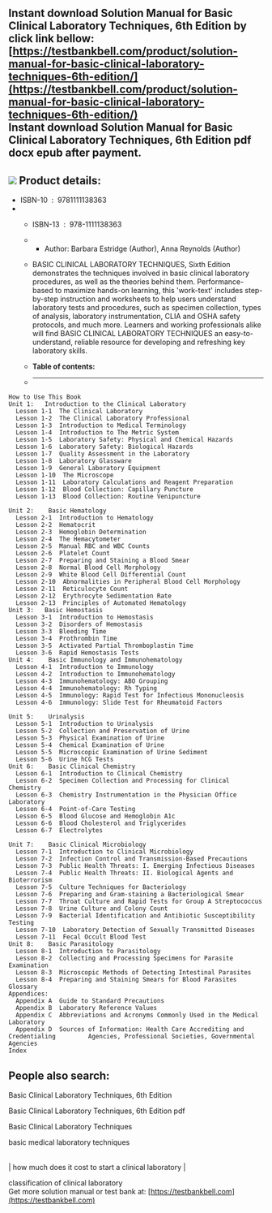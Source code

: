 Instant download **Solution Manual for Basic Clinical Laboratory Techniques, 6th Edition** by click link bellow:  
[https://testbankbell.com/product/solution-manual-for-basic-clinical-laboratory-techniques-6th-edition/](https://testbankbell.com/product/solution-manual-for-basic-clinical-laboratory-techniques-6th-edition/)  
**Instant download Solution Manual for Basic Clinical Laboratory Techniques, 6th Edition pdf docx epub after payment.**
-----------------------------------------------------------------------------------------------------------------------


![](https://testbankbell.com/wp-content/uploads/2023/05/Solution-Manual-for-Basic-Clinical-Laboratory-Techniques-6th-Edition-228x228-1.jpg)
**Product details:**
--------------------


* ISBN-10 ‏ : ‎ 9781111138363
* * ISBN-13 ‏ : ‎ 978-1111138363
  * * Author: Barbara Estridge (Author), Anna Reynolds (Author)
   
  * BASIC CLINICAL LABORATORY TECHNIQUES, Sixth Edition demonstrates the techniques involved in basic clinical laboratory procedures, as well as the theories behind them. Performance-based to maximize hands-on learning, this 'work-text' includes step-by-step instruction and worksheets to help users understand laboratory tests and procedures, such as specimen collection, types of analysis, laboratory instrumentation, CLIA and OSHA safety protocols, and much more. Learners and working professionals alike will find BASIC CLINICAL LABORATORY TECHNIQUES an easy-to-understand, reliable resource for developing and refreshing key laboratory skills.
  * **Table of contents:**
  * ----------------------
 
```
How to Use This Book
Unit 1:   Introduction to the Clinical Laboratory
  Lesson 1-1  The Clinical Laboratory
  Lesson 1-2  The Clinical Laboratory Professional
  Lesson 1-3  Introduction to Medical Terminology
  Lesson 1-4  Introduction to The Metric System
  Lesson 1-5  Laboratory Safety: Physical and Chemical Hazards
  Lesson 1-6  Laboratory Safety: Biological Hazards
  Lesson 1-7  Quality Assessment in the Laboratory
  Lesson 1-8  Laboratory Glassware
  Lesson 1-9  General Laboratory Equipment
  Lesson 1-10  The Microscope
  Lesson 1-11  Laboratory Calculations and Reagent Preparation
  Lesson 1-12  Blood Collection: Capillary Puncture
  Lesson 1-13  Blood Collection: Routine Venipuncture

Unit 2:    Basic Hematology
  Lesson 2-1  Introduction to Hematology
  Lesson 2-2  Hematocrit
  Lesson 2-3  Hemoglobin Determination
  Lesson 2-4  The Hemacytometer
  Lesson 2-5  Manual RBC and WBC Counts
  Lesson 2-6  Platelet Count
  Lesson 2-7  Preparing and Staining a Blood Smear
  Lesson 2-8  Normal Blood Cell Morphology
  Lesson 2-9  White Blood Cell Differential Count
  Lesson 2-10  Abnormalities in Peripheral Blood Cell Morphology
  Lesson 2-11  Reticulocyte Count
  Lesson 2-12  Erythrocyte Sedimentation Rate
  Lesson 2-13  Principles of Automated Hematology
Unit 3:   Basic Hemostasis
  Lesson 3-1  Introduction to Hemostasis
  Lesson 3-2  Disorders of Hemostasis
  Lesson 3-3  Bleeding Time
  Lesson 3-4  Prothrombin Time
  Lesson 3-5  Activated Partial Thromboplastin Time
  Lesson 3-6  Rapid Hemostasis Tests
Unit 4:    Basic Immunology and Immunohematology
  Lesson 4-1  Introduction to Immunology
  Lesson 4-2  Introduction to Immunohematology
  Lesson 4-3  Immunohematology: ABO Grouping
  Lesson 4-4  Immunohematology: Rh Typing
  Lesson 4-5  Immunology: Rapid Test for Infectious Mononucleosis
  Lesson 4-6  Immunology: Slide Test for Rheumatoid Factors

Unit 5:    Urinalysis
  Lesson 5-1  Introduction to Urinalysis
  Lesson 5-2  Collection and Preservation of Urine
  Lesson 5-3  Physical Examination of Urine
  Lesson 5-4  Chemical Examination of Urine
  Lesson 5-5  Microscopic Examination of Urine Sediment
  Lesson 5-6  Urine hCG Tests
Unit 6:    Basic Clinical Chemistry
  Lesson 6-1  Introduction to Clinical Chemistry
  Lesson 6-2  Specimen Collection and Processing for Clinical Chemistry
  Lesson 6-3  Chemistry Instrumentation in the Physician Office Laboratory
  Lesson 6-4  Point-of-Care Testing
  Lesson 6-5  Blood Glucose and Hemoglobin A1c
  Lesson 6-6  Blood Cholesterol and Triglycerides
  Lesson 6-7  Electrolytes

Unit 7:    Basic Clinical Microbiology
  Lesson 7-1  Introduction to Clinical Microbiology
  Lesson 7-2  Infection Control and Transmission-Based Precautions
  Lesson 7-3  Public Health Threats: I. Emerging Infectious Diseases
  Lesson 7-4  Public Health Threats: II. Biological Agents and Bioterrorism
  Lesson 7-5  Culture Techniques for Bacteriology
  Lesson 7-6  Preparing and Gram-staining a Bacteriological Smear
  Lesson 7-7  Throat Culture and Rapid Tests for Group A Streptococcus
  Lesson 7-8  Urine Culture and Colony Count
  Lesson 7-9  Bacterial Identification and Antibiotic Susceptibility Testing
  Lesson 7-10  Laboratory Detection of Sexually Transmitted Diseases
  Lesson 7-11  Fecal Occult Blood Test
Unit 8:    Basic Parasitology
  Lesson 8-1  Introduction to Parasitology
  Lesson 8-2  Collecting and Processing Specimens for Parasite Examination
  Lesson 8-3  Microscopic Methods of Detecting Intestinal Parasites
  Lesson 8-4  Preparing and Staining Smears for Blood Parasites
Glossary
Appendices:
  Appendix A  Guide to Standard Precautions
  Appendix B  Laboratory Reference Values
  Appendix C  Abbreviations and Acronyms Commonly Used in the Medical Laboratory
  Appendix D  Sources of Information: Health Care Accrediting and Credentialing         Agencies, Professional Societies, Governmental Agencies
Index
```

**People also search:**
-----------------------


Basic Clinical Laboratory Techniques, 6th Edition

Basic Clinical Laboratory Techniques, 6th Edition pdf

Basic Clinical Laboratory Techniques

basic medical laboratory techniques


|  |
| --- |
| 
how much does it cost to start a clinical laboratory
 |


 classification of clinical laboratory  
  Get more solution manual or test bank at: [https://testbankbell.com](https://testbankbell.com)

